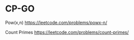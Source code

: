 # CP-GO
Pow(x,n) https://leetcode.com/problems/powx-n/

Count Primes https://leetcode.com/problems/count-primes/
